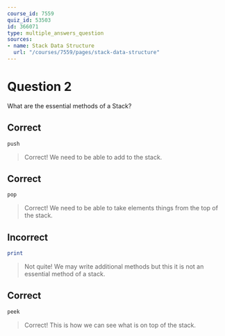 ```yaml
---
course_id: 7559
quiz_id: 53503
id: 366071
type: multiple_answers_question
sources:
- name: Stack Data Structure
  url: "/courses/7559/pages/stack-data-structure"
---
```


# Question 2

What are the essential methods of a Stack?&nbsp;

## Correct

```ruby
push
```

> Correct! We need to be able to add to the stack.

## Correct

```ruby
pop
```

> Correct! We need to be able to take elements things from the top of the
> stack.&nbsp;

## Incorrect

```ruby
print
```

> Not quite! We may write additional methods but this it is not an essential
> method of a stack.&nbsp;

## Correct

```ruby
peek
```

> Correct! This is how we can see what is on top of the stack.&nbsp;
